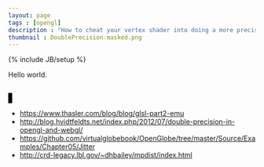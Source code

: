 ```yaml
---
layout: page
tags : [opengl]
description : "How to cheat your vertex shader into doing a more precise transform."
thumbnail : DoublePrecision-masked.png
---
```

{% include JB/setup %}

Hello world.

<br>

<canvas id="canvas_low" style="border:solid 2px black">
</canvas>

<canvas id="canvas_high" style="border:solid 2px black">
</canvas>

<br>

- https://www.thasler.com/blog/blog/glsl-part2-emu
- http://blog.hvidtfeldts.net/index.php/2012/07/double-precision-in-opengl-and-webgl/
- https://github.com/virtualglobebook/OpenGlobe/tree/master/Source/Examples/Chapter05/Jitter
- http://crd-legacy.lbl.gov/~dhbailey/mpdist/index.html

<script src="{{ ASSET_PATH }}/scripts/jquery-1.11.2.min.js"></script>
<script src="{{ ASSET_PATH }}/scripts/marina.js"></script>
<script src="{{ ASSET_PATH }}/scripts/parg.js"></script>
<script>
    var lowapp = new PargApp('#canvas_low', 'low');
    var highapp = new PargApp('#canvas_high', 'high');
    lowapp.linked_module = highapp.module;
    highapp.linked_module = lowapp.module;
</script>
